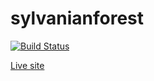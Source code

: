# sylvanianforest

[![Build Status](https://travis-ci.com/terrajackson/sylvanianforest.svg?token=TzVsySGAhyc3qNT6bqkJ&branch=master)](https://travis-ci.com/terrajackson/sylvanianforest)

[Live site](http://sylvanianforest.com)
